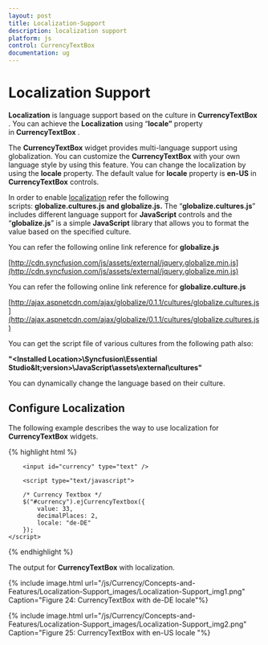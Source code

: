 ```yaml
---
layout: post
title: Localization-Support
description: localization support
platform: js
control: CurrencyTextBox  
documentation: ug
---
```


# Localization Support

**Localization** is language support based on the culture in **CurrencyTextBox** . You can achieve the **Localization** using “**locale”** property in **CurrencyTextBox** . 

The **CurrencyTextBox** widget provides multi-language support using globalization. You can customize the **CurrencyTextBox** with your own language style by using this feature. You can change the localization by using the **locale** property. The default value for **locale** property is **en-US** in **CurrencyTextBox** controls.

In order to enable [localization](http://help.syncfusion.com/ug/js/default.htm) refer the following scripts: **globalize.cultures.js and globalize.js.** The “**globalize.cultures.js**” includes different language support for **JavaScript** controls and the “**globalize.js**” is a simple **JavaScript** library that allows you to format the value based on the specified culture.

You can refer the following online link reference for **globalize.js**

[http://cdn.syncfusion.com/js/assets/external/jquery.globalize.min.js](http://cdn.syncfusion.com/js/assets/external/jquery.globalize.min.js)

You can refer the following online link reference for **globalize.culture.js**

[http://ajax.aspnetcdn.com/ajax/globalize/0.1.1/cultures/globalize.cultures.js](http://ajax.aspnetcdn.com/ajax/globalize/0.1.1/cultures/globalize.cultures.js)

You can get the script file of various cultures from the following path also:

**"&lt;Installed Location&gt;\Syncfusion\Essential Studio\&lt;version&gt;\JavaScript\assets\external\cultures"**

You can dynamically change the language based on their culture.

## Configure Localization

The following example describes the way to use localization for **CurrencyTextBox** widgets.

{% highlight html %}


        <input id="currency" type="text" />

        <script type="text/javascript">

        /* Currency Textbox */
        $("#currency").ejCurrencyTextbox({
            value: 33,
            decimalPlaces: 2,
            locale: "de-DE"
        });
    </script>


{% endhighlight %}





The output for **CurrencyTextBox** with localization.



{% include image.html url="/js/Currency/Concepts-and-Features/Localization-Support_images/Localization-Support_img1.png" Caption="Figure 24: CurrencyTextBox with de-DE locale"%}



{% include image.html url="/js/Currency/Concepts-and-Features/Localization-Support_images/Localization-Support_img2.png" Caption="Figure 25: CurrencyTextBox with en-US locale				"%}

